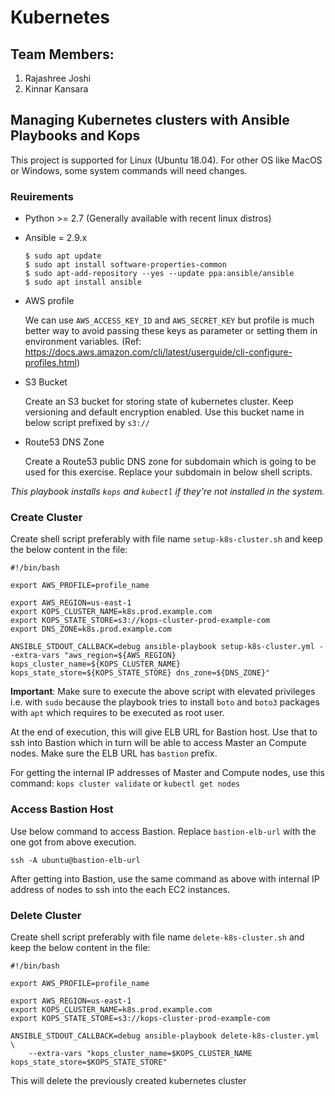 # Kubernetes

## Team Members:
1. Rajashree Joshi
1. Kinnar Kansara

## Managing Kubernetes clusters with Ansible Playbooks and Kops

This project is supported for Linux (Ubuntu 18.04). For other OS like MacOS or Windows, some system commands will need changes.

### Reuirements
- Python >= 2.7 (Generally available with recent linux distros)
- Ansible = 2.9.x

    ```    
    $ sudo apt update
    $ sudo apt install software-properties-common
    $ sudo apt-add-repository --yes --update ppa:ansible/ansible
    $ sudo apt install ansible
    ```

- AWS profile

    We can use `AWS_ACCESS_KEY_ID` and `AWS_SECRET_KEY` but profile is much better way to avoid passing these keys as parameter or setting them in environment variables. (Ref: https://docs.aws.amazon.com/cli/latest/userguide/cli-configure-profiles.html)

- S3 Bucket

    Create an S3 bucket for storing state of kubernetes cluster. Keep versioning and default encryption enabled. Use this bucket name in below script prefixed by `s3://`

- Route53 DNS Zone

    Create a Route53 public DNS zone for subdomain which is going to be used for this exercise. Replace your subdomain in below shell scripts.

*This playbook installs `kops` and `kubectl` if they're not installed in the system.*

### Create Cluster

Create shell script preferably with file name `setup-k8s-cluster.sh` and keep the below content in the file:
```
#!/bin/bash

export AWS_PROFILE=profile_name

export AWS_REGION=us-east-1
export KOPS_CLUSTER_NAME=k8s.prod.example.com
export KOPS_STATE_STORE=s3://kops-cluster-prod-example-com
export DNS_ZONE=k8s.prod.example.com

ANSIBLE_STDOUT_CALLBACK=debug ansible-playbook setup-k8s-cluster.yml --extra-vars "aws_region=${AWS_REGION} kops_cluster_name=${KOPS_CLUSTER_NAME} kops_state_store=${KOPS_STATE_STORE} dns_zone=${DNS_ZONE}"
```

**Important**: Make sure to execute the above script with elevated privileges i.e. with `sudo` because the playbook tries to install `boto` and `boto3` packages with `apt` which requires to be executed as root user.

At the end of execution, this will give ELB URL for Bastion host. Use that to ssh into Bastion which in turn will be able to access Master an Compute nodes. Make sure the ELB URL has `bastion` prefix.

For getting the internal IP addresses of Master and Compute nodes, use this command:
`kops cluster validate` or `kubectl get nodes`

### Access Bastion Host
Use below command to access Bastion. Replace `bastion-elb-url` with the one got from above execution.
```
ssh -A ubuntu@bastion-elb-url
```

After getting into Bastion, use the same command as above with internal IP address of nodes to ssh into the each EC2 instances.

### Delete Cluster
Create shell script preferably with file name `delete-k8s-cluster.sh` and keep the below content in the file:
```
#!/bin/bash

export AWS_PROFILE=profile_name

export AWS_REGION=us-east-1
export KOPS_CLUSTER_NAME=k8s.prod.example.com
export KOPS_STATE_STORE=s3://kops-cluster-prod-example-com

ANSIBLE_STDOUT_CALLBACK=debug ansible-playbook delete-k8s-cluster.yml \
    --extra-vars "kops_cluster_name=$KOPS_CLUSTER_NAME kops_state_store=$KOPS_STATE_STORE"
```

This will delete the previously created kubernetes cluster